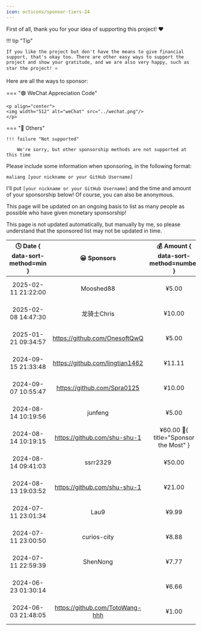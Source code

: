 ```yaml
---
icon: octicons/sponsor-tiers-24
---
```


First of all, thank you for your idea of supporting this project! ❤️

!!! tip "Tip"

    If you like the project but don't have the means to give financial support, that's okay too. There are other easy ways to support the project and show your gratitude, and we are also very happy, such as star the project! ⭐

Here are all the ways to sponsor:

=== "🟢 WeChat Appreciation Code"

    <p align="center">
    <img width="512" alt="weChat" src="../wechat.png"/>
    </p>

=== "🔵 Others"

    !!! failure "Not supported"

        We're sorry, but other sponsorship methods are not supported at this time

Please include some information when sponsoring, in the following format:

```linenums="0"
maliang [your nickname or your GitHub Username]
```

I'll put `[your nickname or your GitHub Username]` and the time and amount of your sponsorship below! Of course, you can also be anonymous.

This page will be updated on an ongoing basis to list as many people as possible who have given monetary sponsorship!

This page is not updated automatically, but manually by me, so please understand that the sponsored list may not be updated in time.

| 🕓 Date { data-sort-method=min } |            😀 Sponsors             |    💰 Amount { data-sort-method=number }    |        ❤️ Methods         |
| :-----------------------------: | :-------------------------------: | :----------------------------------------: | :----------------------: |
|       2025-02-11 21:22:00       |             Mooshed88             |                   ¥5.00                    | WeChat Appreciation Code |
|       2025-02-08 14:47:30       |            龙骑士Chris            |                   ¥10.00                   | WeChat Appreciation Code |
|       2025-01-21 09:34:57       |  <https://github.com/OnesoftQwQ>  |                   ¥5.00                    | WeChat Appreciation Code |
|       2024-09-15 21:33:48       | <https://github.com/lingtian1462> |                   ¥11.11                   | WeChat Appreciation Code |
|       2024-09-07 10:55:47       |   <https://github.com/Spra0125>   |                   ¥10.00                   | WeChat Appreciation Code |
|       2024-08-14 10:19:56       |              junfeng              |                   ¥5.00                    | WeChat Appreciation Code |
|       2024-08-14 10:19:15       |  <https://github.com/shu-shu-1>   | ¥60.00 :crown:{ title="Sponsor the Most" } | WeChat Appreciation Code |
|       2024-08-14 09:41:03       |             ssrr2329              |                   ¥50.00                   | WeChat Appreciation Code |
|       2024-08-13 19:03:52       |  <https://github.com/shu-shu-1>   |                   ¥21.00                   | WeChat Appreciation Code |
|       2024-07-11 23:01:34       |               Lau9                |                   ¥9.99                    | WeChat Appreciation Code |
|       2024-07-11 23:00:50       |            curios-city            |                   ¥8.88                    | WeChat Appreciation Code |
|       2024-07-11 22:59:39       |             ShenNong              |                   ¥7.77                    | WeChat Appreciation Code |
|       2024-06-23 01:30:14       |                                   |                   ¥6.66                    | WeChat Appreciation Code |
|       2024-06-03 21:48:05       | <https://github.com/TotoWang-hhh> |                   ¥1.00                    | WeChat Appreciation Code |
